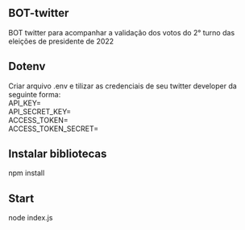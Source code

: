 ## BOT-twitter
BOT twitter para acompanhar a validação dos votos do 2° turno das eleições de presidente de 2022

## Dotenv
Criar arquivo .env e tilizar as credenciais de seu twitter developer da seguinte forma:<br/>
API_KEY=<br/>
API_SECRET_KEY=<br/>
ACCESS_TOKEN=<br/>
ACCESS_TOKEN_SECRET=

## Instalar bibliotecas
npm install

## Start
node index.js
